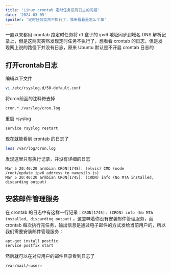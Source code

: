 ```yaml
---
title: 'Linux crontab 定时任务没有日志的问题'
date: '2024-03-05'
spoiler: '定时任务突然不执行了，我来看看是怎么个事'
---
```


一直以来都用 crontab 跑定时任务将 n1 盒子的 ipv6 地址同步到域名 DNS 解析记录上，但是这两天突然发现定时任务不执行了，想看看 crontab 的日志，但是发现网上说的路径下并没有日志，原来 Ubuntu 默认是不开启 crontab 日志的

## 打开crontab日志

编辑以下文件

```bash
vi /etc/rsyslog.d/50-default.conf
```

将cron前面的注释符去掉

```bash
cron.* /var/log/cron.log
```

重启 rsyslog

```bash
service rsyslog restart
```

现在就能看到 crontab 的日志了

```bash
less /var/log/cron.log
```

发现这里只有执行记录，并没有详细的日志

```
Mar 5 20:40:20 armbian CRON[1748]: (elvis) CMD (node /root/update_ipv6_address_to_namesilo.js)
Mar 5 20:40:20 armbian CRON[1745]: (CRON) info (No MTA installed, discarding output)
```

## 安装邮件管理服务

在 crontab 的日志中有这样一行记录：`CRON[1745]: (CRON) info (No MTA installed, discarding output)` ，这意味着你没有安装邮件管理服务，而 crontab 每次执行完任务，输出信息是通过电子邮件的方式发给当前用户的，所以我们需要安装邮件管理服务：

```bash
apt-get install postfix
service postfix start
```

然后就可以在对应用户的邮件目录看到日志了

```bash
/var/mail/<user>
```
